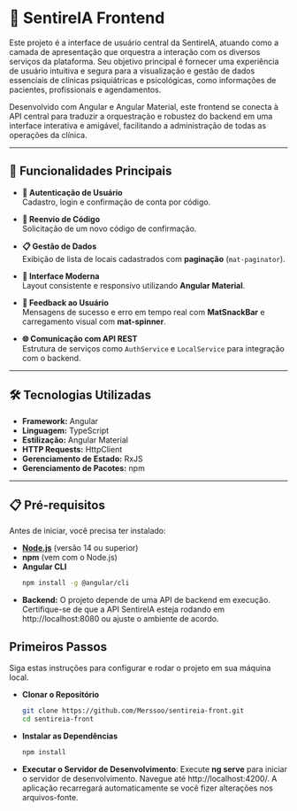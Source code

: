 # 📌 SentireIA Frontend

Este projeto é a interface de usuário central da SentireIA, atuando como a camada de apresentação que orquestra a interação com os diversos serviços da plataforma. Seu objetivo principal é fornecer uma experiência de usuário intuitiva e segura para a visualização e gestão de dados essenciais de clínicas psiquiátricas e psicológicas, como informações de pacientes, profissionais e agendamentos.

Desenvolvido com Angular e Angular Material, este frontend se conecta à API central para traduzir a orquestração e robustez do backend em uma interface interativa e amigável, facilitando a administração de todas as operações da clínica.

---

## 🚀 Funcionalidades Principais

- **🔐 Autenticação de Usuário**  
  Cadastro, login e confirmação de conta por código.

- **📩 Reenvio de Código**  
  Solicitação de um novo código de confirmação.

- **📋 Gestão de Dados**  
  Exibição de lista de locais cadastrados com **paginação** (`mat-paginator`).

- **🎨 Interface Moderna**  
  Layout consistente e responsivo utilizando **Angular Material**.

- **💬 Feedback ao Usuário**  
  Mensagens de sucesso e erro em tempo real com **MatSnackBar** e carregamento visual com **mat-spinner**.

- **🌐 Comunicação com API REST**  
  Estrutura de serviços como `AuthService` e `LocalService` para integração com o backend.

---

## 🛠 Tecnologias Utilizadas

- **Framework:** Angular  
- **Linguagem:** TypeScript  
- **Estilização:** Angular Material  
- **HTTP Requests:** HttpClient  
- **Gerenciamento de Estado:** RxJS  
- **Gerenciamento de Pacotes:** npm  

---

## 📋 Pré-requisitos

Antes de iniciar, você precisa ter instalado:

- **[Node.js](https://nodejs.org/)** (versão 14 ou superior)  
- **npm** (vem com o Node.js)  
- **Angular CLI**  
  ```bash
  npm install -g @angular/cli
- **Backend:** O projeto depende de uma API de backend em execução. Certifique-se de que a API SentireIA esteja rodando em http://localhost:8080 ou ajuste o ambiente de acordo.

## Primeiros Passos
Siga estas instruções para configurar e rodar o projeto em sua máquina local.

- **Clonar o Repositório**
  ```bash
  git clone https://github.com/Merssoo/sentireia-front.git
  cd sentireia-front
- **Instalar as Dependências**
  ```bash 
  npm install
  
- **Executar o Servidor de Desenvolvimento**:
  Execute **ng serve** para iniciar o servidor de desenvolvimento. Navegue até http://localhost:4200/. A aplicação recarregará automaticamente se você fizer alterações nos arquivos-fonte.
